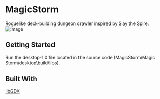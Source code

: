 # MagicStorm
Roguelike deck-building dungeon crawler inspired by Slay the Spire.
![image](https://user-images.githubusercontent.com/105980508/183578623-507627f1-ba7e-40d9-9bb1-0fda087c67a2.png)
## Getting Started
Run the desktop-1.0 file located in the source code (MagicStorm\Magic Storm\desktop\build\libs).
## Built With
[libGDX](https://libgdx.com/wiki/)
